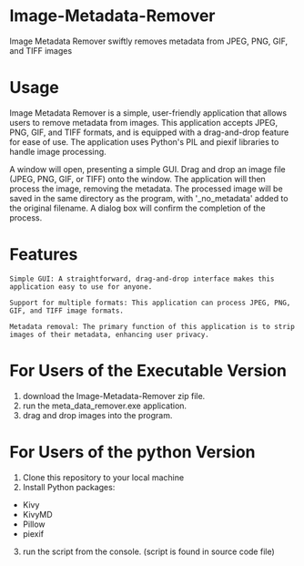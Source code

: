 # Image-Metadata-Remover
Image Metadata Remover swiftly removes metadata from JPEG, PNG, GIF, and TIFF images

# Usage
Image Metadata Remover is a simple, user-friendly application that allows users to remove metadata from images. This application accepts JPEG, PNG, GIF, and TIFF formats, and is equipped with a drag-and-drop feature for ease of use. The application uses Python's PIL and piexif libraries to handle image processing.

A window will open, presenting a simple GUI. Drag and drop an image file (JPEG, PNG, GIF, or TIFF) onto the window. The application will then process the image, removing the metadata. The processed image will be saved in the same directory as the program, with '_no_metadata' added to the original filename. A dialog box will confirm the completion of the process.

# Features

    Simple GUI: A straightforward, drag-and-drop interface makes this application easy to use for anyone.

    Support for multiple formats: This application can process JPEG, PNG, GIF, and TIFF image formats.

    Metadata removal: The primary function of this application is to strip images of their metadata, enhancing user privacy.

# For Users of the Executable Version

1. download the Image-Metadata-Remover zip file.
2. run the meta_data_remover.exe application.
3. drag and drop images into the program.

# For Users of the python Version

1. Clone this repository to your local machine
2. Install Python packages: 
* Kivy
* KivyMD 
* Pillow 
* piexif 
3. run the script from the console. (script is found in source code file)
